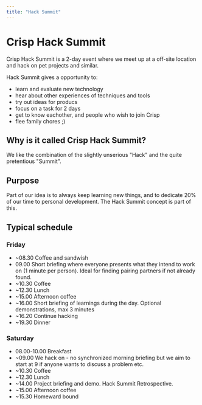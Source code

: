```yaml
---
title: "Hack Summit"
---
```

 
# Crisp Hack Summit

Crisp Hack Summit is a 2-day event where we meet up at a off-site location and hack on pet projects and similar. 

Hack Summit gives a opportunity to:

* learn and evaluate new technology
* hear about other experiences of techniques and tools
* try out ideas for producs
* focus on a task for 2 days
* get to know eachother, and people who wish to join Crisp
* flee family chores ;)

## Why is it called Crisp Hack Summit?

We like the combination of the slightly unserious "Hack" and the quite pretentious "Summit".

## Purpose

Part of our idea is to always keep learning new things, and to dedicate 20% of our time to personal development. The Hack Summit concept is part of this.

## Typical schedule

### Friday

* ~08.30 Coffee and sandwish
* 09.00 Short briefing where everyone presents what they intend to work on (1 minute per person). Ideal for finding pairing partners if not already found.
* ~10.30 Coffee
* ~12.30 Lunch
* ~15.00 Afternoon coffee
* ~16.00 Short briefing of learnings during the day. Optional demonstrations, max 3 minutes
* ~16.20 Continue hacking
* ~19.30 Dinner

### Saturday

* 08.00-10.00 Breakfast
* ~09.00 We hack on - no synchronized morning briefing but we aim to start at 9 if anyone wants to discuss a problem etc.
* ~10.30 Coffee
* ~12.30 Lunch
* ~14.00 Project briefing and demo. Hack Summit Retrospective.
* ~15.00 Afternoon coffee
* ~15.30 Homeward bound
